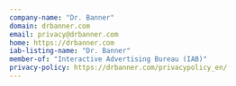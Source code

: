 ```yaml
---
company-name: "Dr. Banner"
domain: drbanner.com
email: privacy@drbanner.com
home: https://drbanner.com
iab-listing-name: "Dr. Banner"
member-of: "Interactive Advertising Bureau (IAB)"
privacy-policy: https://drbanner.com/privacypolicy_en/
---
```




